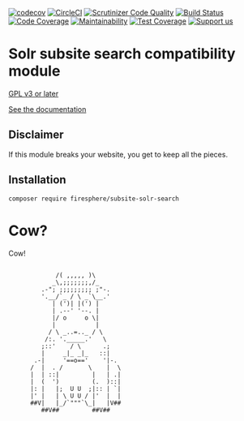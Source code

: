 [![codecov](https://codecov.io/gh/Firesphere/silverstripe-subsite-solr/branch/master/graph/badge.svg)](https://codecov.io/gh/Firesphere/silverstripe-subsite-solr)
[![CircleCI](https://circleci.com/gh/Firesphere/silverstripe-subsite-solr/tree/master.svg?style=svg)](https://circleci.com/gh/Firesphere/silverstripe-subsite-solr/tree/master)
[![Scrutinizer Code Quality](https://scrutinizer-ci.com/g/Firesphere/silverstripe-subsite-solr/badges/quality-score.png?b=master)](https://scrutinizer-ci.com/g/Firesphere/silverstripe-subsite-solr/?branch=master)
[![Build Status](https://scrutinizer-ci.com/g/Firesphere/silverstripe-subsite-solr/badges/build.png?b=master)](https://scrutinizer-ci.com/g/Firesphere/silverstripe-subsite-solr/build-status/master)
[![Code Coverage](https://scrutinizer-ci.com/g/Firesphere/silverstripe-subsite-solr/badges/coverage.png?b=master)](https://scrutinizer-ci.com/g/Firesphere/silverstripe-subsite-solr/?branch=master)
[![Maintainability](https://api.codeclimate.com/v1/badges/e8c041f6b0d81d06b3a6/maintainability)](https://codeclimate.com/github/Firesphere/silverstripe-subsite-solr/maintainability)
[![Test Coverage](https://api.codeclimate.com/v1/badges/e8c041f6b0d81d06b3a6/test_coverage)](https://codeclimate.com/github/Firesphere/silverstripe-subsite-solr/test_coverage)
[![Support us](https://enjoy.gitstore.app/repositories/badge-Firesphere/silverstripe-solr-search.svg)](https://enjoy.gitstore.app/repositories/Firesphere/silverstripe-solr-search)

# Solr subsite search compatibility module

[GPL v3 or later](LICENSE.md)

[See the documentation](https://firesphere.github.io/solr-docs/12-Submodules/02-Subsites.html)

## Disclaimer

If this module breaks your website, you get to keep all the pieces.

## Installation

`composer require firesphere/subsite-solr-search`

# Cow?

Cow!

```

             /( ,,,,, )\
            _\,;;;;;;;,/_
         .-"; ;;;;;;;;; ;"-.
         '.__/`_ / \ _`\__.'
            | (')| |(') |
            | .--' '--. |
            |/ o     o \|
            |           |
           / \ _..=.._ / \
          /:. '._____.'   \
         ;::'    / \      .;
         |     _|_ _|_   ::|
       .-|     '==o=='    '|-.
      /  |  . /       \    |  \
      |  | ::|         |   | .|
      |  (  ')         (.  )::|
      |: |   |;  U U  ;|:: | `|
      |' |   | \ U U / |'  |  |
      ##V|   |_/`"""`\_|   |V##
         ##V##         ##V##
```
